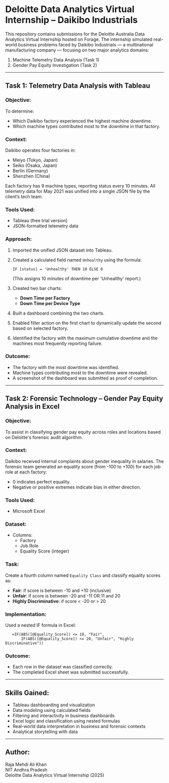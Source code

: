 # Deloitte Data Analytics Virtual Internship – Daikibo Industrials

This repository contains submissions for the Deloitte Australia Data Analytics Virtual Internship hosted on Forage. The internship simulated real-world business problems faced by Daikibo Industrials — a multinational manufacturing company — focusing on two major analytics domains:

1. Machine Telemetry Data Analysis (Task 1)
2. Gender Pay Equity Investigation (Task 2)

---

## Task 1: Telemetry Data Analysis with Tableau

### Objective:
To determine:
- Which Daikibo factory experienced the highest machine downtime.
- Which machine types contributed most to the downtime in that factory.

### Context:
Daikibo operates four factories in:
- Meiyo (Tokyo, Japan)
- Seiko (Osaka, Japan)
- Berlin (Germany)
- Shenzhen (China)

Each factory has 9 machine types, reporting status every 10 minutes. All telemetry data for May 2021 was unified into a single JSON file by the client’s tech team.

### Tools Used:
- Tableau (free trial version)
- JSON-formatted telemetry data

### Approach:
1. Imported the unified JSON dataset into Tableau.
2. Created a calculated field named `Unhealthy` using the formula:

       IF [status] = 'Unhealthy' THEN 10 ELSE 0

   (This assigns 10 minutes of downtime per 'Unhealthy' report.)

3. Created two bar charts:
   - **Down Time per Factory**
   - **Down Time per Device Type**

4. Built a dashboard combining the two charts.
5. Enabled filter action on the first chart to dynamically update the second based on selected factory.
6. Identified the factory with the maximum cumulative downtime and the machines most frequently reporting failure.

### Outcome:
- The factory with the most downtime was identified.
- Machine types contributing most to the downtime were revealed.
- A screenshot of the dashboard was submitted as proof of completion.

---

## Task 2: Forensic Technology – Gender Pay Equity Analysis in Excel

### Objective:
To assist in classifying gender pay equity across roles and locations based on Deloitte's forensic audit algorithm.

### Context:
Daikibo received internal complaints about gender inequality in salaries. The forensic team generated an equality score (from -100 to +100) for each job role at each factory:
- 0 indicates perfect equality.
- Negative or positive extremes indicate bias in either direction.

### Tools Used:
- Microsoft Excel

### Dataset:
- Columns:
  - Factory
  - Job Role
  - Equality Score (integer)

### Task:
Create a fourth column named `Equality Class` and classify equality scores as:
- **Fair**: if score is between -10 and +10 (inclusive)
- **Unfair**: if score is between -20 and -11 OR 11 and 20
- **Highly Discriminative**: if score < -20 or > 20

### Implementation:
Used a nested IF formula in Excel:

       =IF(ABS([@Equality_Score]) <= 10, "Fair",
           IF(ABS([@Equality_Score]) <= 20, "Unfair", "Highly Discriminative"))

### Outcome:
- Each row in the dataset was classified correctly.
- The completed Excel sheet was submitted successfully.

---

## Skills Gained:
- Tableau dashboarding and visualization
- Data modeling using calculated fields
- Filtering and interactivity in business dashboards
- Excel logic and classification using nested formulas
- Real-world data interpretation in business and forensic contexts
- Analytical storytelling with data

---

## Author:
Raja Mehdi Ali Khan  
NIT Andhra Pradesh  
Deloitte Data Analytics Virtual Internship (2025)
